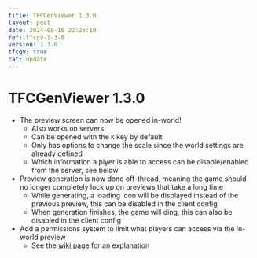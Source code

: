 ```yaml
---
title: TFCGenViewer 1.3.0
layout: post
date: 2024-08-16 22:25:10
ref: tfcgv-1-3-0
version: 1.3.0
tfcgv: true
cat: update
---
```


# TFCGenViewer 1.3.0

- The preview screen can now be opened in-world!
    - Also works on servers
    - Can be opened with the `K` key by default
    - Only has options to change the scale since the world settings are already defined
    - Which information a plyer is able to access can be disable/enabled from the server, see below
- Preview generation is now done off-thread, meaning the game should no longer completely lock up on previews that take a long time
    - While generating, a loading icon will be displayed instead of the previous preview, this can be disabled in the client config
    - When generation finishes, the game will ding, this can also be disabled in the client config
- Add a permissions system to limit what players can access via the in-world preview
    - See the [wiki page](/tfcgv/1.20.1/permissions) for an explanation
